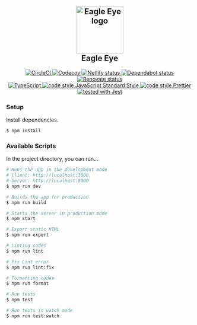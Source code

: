 <h2 align="center">
  <img src="https://8kee.netlify.com/static/favicon-mask.svg" alt="Eagle Eye logo" width="128" />
  <br />
  Eagle Eye
</h2>

<p align="center">
  <a href="https://circleci.com/gh/8k-eagle-eye/eagle-eye">
    <img src="https://img.shields.io/circleci/build/github/8k-eagle-eye/eagle-eye.svg?label=test&logo=circleci" alt="CircleCI" />
  </a>
  <a href="https://codecov.io/gh/8k-eagle-eye/eagle-eye">
    <img src="https://img.shields.io/codecov/c/github/8k-eagle-eye/eagle-eye.svg?logo=codecov&logoColor=fff" alt="Codecov" />
  </a>
  <a href="https://app.netlify.com/sites/8kee/deploys">
    <img src="https://img.shields.io/endpoint.svg?url=https%3A%2F%2Fdeveloper.oswaldlabs.com%2Fnetlify-status%2F2b470b42-c0bf-4d78-8f16-c79261248a7b&logo=netlify&logoColor=fff" alt="Netlify status" />
  </a>
  <a href="https://dependabot.com/">
    <img src="https://badgen.net/dependabot/8k-eagle-eye/eagle-eye?icon=dependabot&label=dependabot" alt="Dependabot status" />
  </a>
  <a href="https://renovatebot.com/">
    <img src="https://badges.renovateapi.com/github/8k-eagle-eye/eagle-eye" alt="Renovate status" />
  </a>
  <br />
  <a href="https://github.com/microsoft/TypeScript">
    <img src="https://img.shields.io/npm/types/typescript.svg?logo=typescript" alt="TypeScript"/>
  </a>
  <a href="https://github.com/standard/standard">
    <img src="https://img.shields.io/badge/code_style-Standard-4b32c3.svg?logo=eslint" alt="code style JavaScript Standard Style" />
  </a>
  <a href="https://github.com/prettier/prettier">
    <img src="https://img.shields.io/badge/code_style-Prettier-ff69b4.svg?logo=prettier&logoColor=fff" alt="code style Prettier"/>
  </a>
  <a href="https://github.com/facebook/jest">
    <img src="https://img.shields.io/badge/tested_with-Jest-99424f.svg?logo=jest" alt="tested with Jest"/>
  </a>
</p>

### Setup

Install dependencies.

```sh
$ npm install
```

### Available Scripts

In the project directory, you can run...

```sh
# Runs the app in the development mode
# Client: http://localhost:3000
# Server: http://localhost:8000
$ npm run dev

# Builds the app for production
$ npm run build

# Starts the server in production mode
$ npm start

# Export static HTML
$ npm run export

# Linting codes
$ npm run lint

# Fix Lint error
$ npm run lint:fix

# Formatting codes
$ npm run format

# Run tests
$ npm test

# Run tests in watch mode
$ npm run test:watch
```

